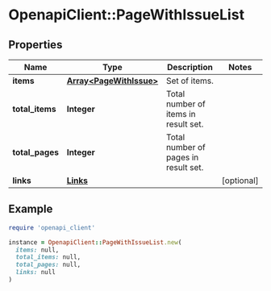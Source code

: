 # OpenapiClient::PageWithIssueList

## Properties

| Name | Type | Description | Notes |
| ---- | ---- | ----------- | ----- |
| **items** | [**Array&lt;PageWithIssue&gt;**](PageWithIssue.md) | Set of items. |  |
| **total_items** | **Integer** | Total number of items in result set. |  |
| **total_pages** | **Integer** | Total number of pages in result set. |  |
| **links** | [**Links**](Links.md) |  | [optional] |

## Example

```ruby
require 'openapi_client'

instance = OpenapiClient::PageWithIssueList.new(
  items: null,
  total_items: null,
  total_pages: null,
  links: null
)
```

